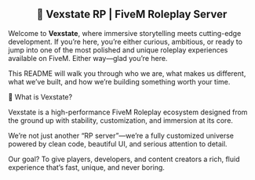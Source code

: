 <div align="center">
  <h2>💠 Vexstate RP | FiveM Roleplay Server</h2>
</div>

Welcome to **Vexstate**, where immersive storytelling meets cutting-edge development. If you’re here, you’re either curious, ambitious, or ready to jump into one of the most polished and unique roleplay experiences available on FiveM. Either way—glad you’re here.

This README will walk you through who we are, what makes us different, what we’ve built, and how we’re building something worth your time.

🚀 What is Vexstate?

Vexstate is a high-performance FiveM Roleplay ecosystem designed from the ground up with stability, customization, and immersion at its core.

We’re not just another “RP server”—we’re a fully customized universe powered by clean code, beautiful UI, and serious attention to detail.

Our goal? To give players, developers, and content creators a rich, fluid experience that’s fast, unique, and never boring.
